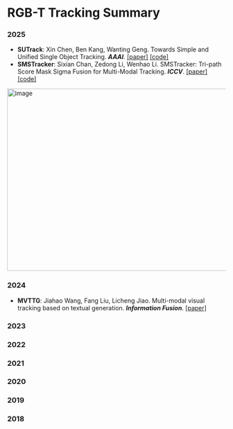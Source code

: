 # RGB-T Tracking Summary

### 2025
* **SUTrack**: Xin Chen, Ben Kang, Wanting Geng. Towards Simple and Unified Single Object Tracking. **_AAAI_**. [[paper]](https://ojs.aaai.org/index.php/AAAI/article/view/32223) [[code]](https://github.com/chenxin-dlut/SUTrack)
* **SMSTracker**: Sixian Chan, Zedong Li, Wenhao Li. SMSTracker: Tri-path Score Mask Sigma Fusion for Multi-Modal Tracking. **_ICCV_**. [[paper]](https://openaccess.thecvf.com/content/ICCV2025/html/Chan_SMSTracker_Tri-path_Score_Mask_Sigma_Fusion_for_Multi-Modal_Tracking_ICCV_2025_paper.html) [[code]](https://github.com/Leezed525/SMSTracker)

<img width="1383" height="420" alt="image" src="https://github.com/user-attachments/assets/88ff1f45-e1c8-416a-bdbf-6c1da41a3f3f" />



### 2024

* **MVTTG**: Jiahao Wang, Fang Liu, Licheng Jiao. Multi-modal visual tracking based on textual generation. **_Information Fusion_**. [[paper]](https://www.sciencedirect.com/science/article/pii/S1566253524003099)



### 2023

### 2022

### 2021

### 2020

### 2019


### 2018

